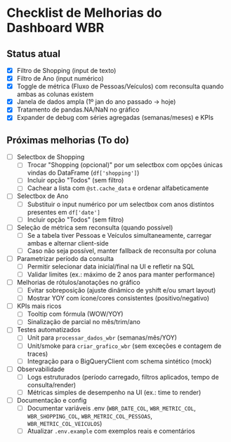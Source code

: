 # Checklist de Melhorias do Dashboard WBR

## Status atual
- [x] Filtro de Shopping (input de texto)
- [x] Filtro de Ano (input numérico)
- [x] Toggle de métrica (Fluxo de Pessoas/Veículos) com reconsulta quando ambas as colunas existem
- [x] Janela de dados ampla (1º jan do ano passado → hoje)
- [x] Tratamento de pandas.NA/NaN no gráfico
- [x] Expander de debug com séries agregadas (semanas/meses) e KPIs

## Próximas melhorias (To do)
- [ ] Selectbox de Shopping
  - [ ] Trocar "Shopping (opcional)" por um selectbox com opções únicas vindas do DataFrame (`df['shopping']`)
  - [ ] Incluir opção "Todos" (sem filtro)
  - [ ] Cachear a lista com `@st.cache_data` e ordenar alfabeticamente
- [ ] Selectbox de Ano
  - [ ] Substituir o input numérico por um selectbox com anos distintos presentes em `df['date']`
  - [ ] Incluir opção "Todos" (sem filtro)
- [ ] Seleção de métrica sem reconsulta (quando possível)
  - [ ] Se a tabela tiver Pessoas e Veículos simultaneamente, carregar ambas e alternar client-side
  - [ ] Caso não seja possível, manter fallback de reconsulta por coluna
- [ ] Parametrizar período da consulta
  - [ ] Permitir selecionar data inicial/final na UI e refletir na SQL
  - [ ] Validar limites (ex.: máximo de 2 anos para manter performance)
- [ ] Melhorias de rótulos/anotações no gráfico
  - [ ] Evitar sobreposição (ajuste dinâmico de yshift e/ou smart layout)
  - [ ] Mostrar YOY com ícone/cores consistentes (positivo/negativo)
- [ ] KPIs mais ricos
  - [ ] Tooltip com fórmula (WOW/YOY)
  - [ ] Sinalização de parcial no mês/trim/ano
- [ ] Testes automatizados
  - [ ] Unit para `processar_dados_wbr` (semanas/mês/YOY)
  - [ ] Unit/smoke para `criar_grafico_wbr` (sem exceções e contagem de traces)
  - [ ] Integração para o BigQueryClient com schema sintético (mock)
- [ ] Observabilidade
  - [ ] Logs estruturados (período carregado, filtros aplicados, tempo de consulta/render)
  - [ ] Métricas simples de desempenho na UI (ex.: time to render)
- [ ] Documentação e config
  - [ ] Documentar variáveis .env (`WBR_DATE_COL`, `WBR_METRIC_COL`, `WBR_SHOPPING_COL`, `WBR_METRIC_COL_PESSOAS`, `WBR_METRIC_COL_VEICULOS`)
  - [ ] Atualizar `.env.example` com exemplos reais e comentários
